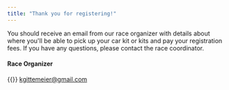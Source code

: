 ```yaml
---
title: "Thank you for registering!"
---
```


You should receive an email from our race organizer with details about where you'll be able to pick up your car kit or kits and pay your registration fees.  If you have any questions, please contact the race coordinator.

#### Race Organizer
{{<icon class="fa fa-envelope">}}&nbsp;[kgittemeier@gmail.com](mailto:kgittemeier@gmail.com)


